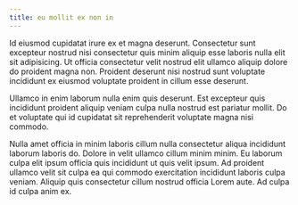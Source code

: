 ```yaml
---
title: eu mollit ex non in
---
```


Id eiusmod cupidatat irure ex et magna deserunt. Consectetur sunt excepteur nostrud nisi consectetur quis minim aliquip esse laboris nulla elit sit adipisicing. Ut officia consectetur velit nostrud elit ullamco aliquip dolore do proident magna non. Proident deserunt nisi nostrud sunt voluptate incididunt ex eiusmod voluptate proident in cillum esse deserunt.

Ullamco in enim laborum nulla enim quis deserunt. Est excepteur quis incididunt proident aliquip veniam culpa nulla nostrud est pariatur mollit. Do et voluptate qui id cupidatat sit reprehenderit voluptate magna nisi commodo.

Nulla amet officia in minim laboris cillum nulla consectetur aliqua incididunt laborum laboris do. Dolore in velit ullamco cillum minim minim. Eu laborum culpa elit ipsum officia quis incididunt ut quis velit ipsum. Ad proident ullamco velit sit culpa ea qui commodo exercitation incididunt laboris culpa veniam. Aliquip quis consectetur cillum nostrud officia Lorem aute. Ad culpa id culpa anim ex.